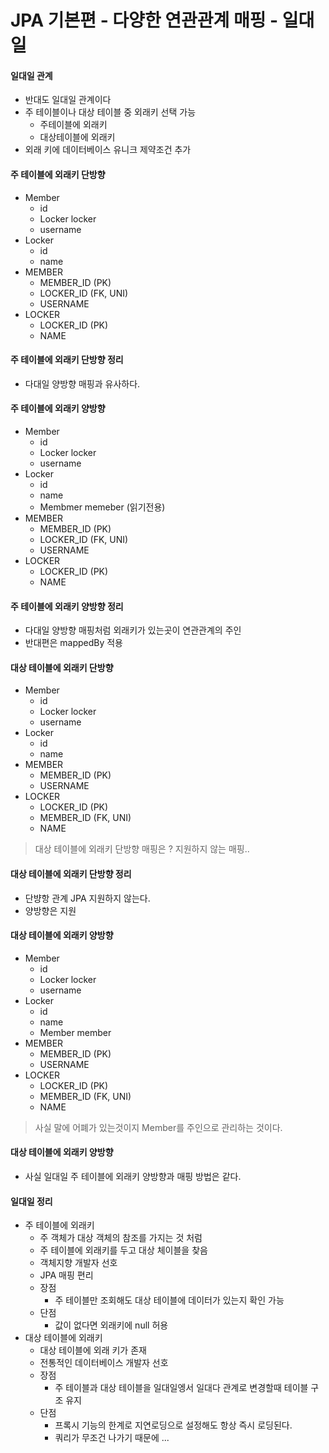 # JPA 기본편 - 다양한 연관관계 매핑 - 일대일

#### 일대일 관계
- 반대도 일대일 관계이다
- 주 테이블이나 대상 테이블 중 외래키 선택 가능
    - 주테이블에 외래키
    - 대상테이블에 외래키
- 외래 키에 데이터베이스 유니크 제약조건 추가

#### 주 테이블에 외래키 단방향
- Member
    - id
    - Locker locker
    - username
- Locker
    - id
    - name
- MEMBER
    - MEMBER_ID (PK)
    - LOCKER_ID (FK, UNI)
    - USERNAME
- LOCKER
    - LOCKER_ID (PK)
    - NAME


#### 주 테이블에 외래키 단방향 정리
- 다대일 양방향 매핑과 유사하다.

#### 주 테이블에 외래키 양방향
- Member
    - id
    - Locker locker
    - username
- Locker
    - id
    - name
    - Membmer memeber (읽기전용)
- MEMBER
    - MEMBER_ID (PK)
    - LOCKER_ID (FK, UNI)
    - USERNAME
- LOCKER
    - LOCKER_ID (PK)
    - NAME


#### 주 테이블에 외래키 양방향 정리
- 다대일 양방향 매핑처럼 외래키가 있는곳이 연관관계의 주인
- 반대편은 mappedBy 적용


#### 대상 테이블에 외래키 단방향
- Member
    - id
    - Locker locker
    - username
- Locker
    - id
    - name
- MEMBER
    - MEMBER_ID (PK)
    - USERNAME
- LOCKER
    - LOCKER_ID (PK)
    - MEMBER_ID (FK, UNI)
    - NAME

> 대상 테이블에 외래키 단방향 매핑은 ? 지원하지 않는 매핑..

#### 대상 테이블에 외래키 단방향 정리
- 단뱡항 관계 JPA 지원하지 않는다.
- 양방향은 지원


#### 대상 테이블에 외래키 양방향
- Member
    - id
    - Locker locker
    - username
- Locker
    - id
    - name
    - Member member
- MEMBER
    - MEMBER_ID (PK)
    - USERNAME
- LOCKER
    - LOCKER_ID (PK)
    - MEMBER_ID (FK, UNI)
    - NAME

> 사실 말에 어폐가 있는것이지 Member를 주인으로 관리하는 것이다.

#### 대상 테이블에 외래키 양방향
- 사실 일대일 주 테이블에 외래키 양방향과 매핑 방법은 같다.


#### 일대일 정리
- 주 테이블에 외래키
    - 주 객체가 대상 객체의 참조를 가지는 것 처럼
    - 주 테이블에 외래키를 두고 대상 체이블을 찾음
    - 객체지향 개발자 선호
    - JPA 매핑 편리
    - 장점
        - 주 테이블만 조회해도 대상 테이블에 데이터가 있는지 확인 가능
    - 단점
        - 값이 없다면 외래키에 null 허용
- 대상 테이블에 외래키
    - 대상 테이블에 외래 키가 존재
    - 전통적인 데이터베이스 개발자 선호
    - 장점
        - 주 테이블과 대상 테이블을 일대일엥서 일대다 관계로 변경할때 테이블 구조 유지
    - 단점
        - 프록시 기능의 한계로 지연로딩으로 설정해도 항상 즉시 로딩된다.
        - 쿼리가 무조건 나가기 때문에 ...
